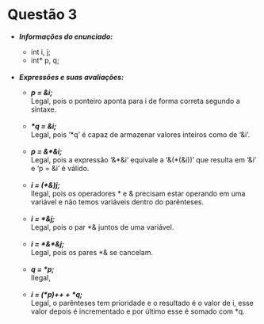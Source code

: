 # Questão 3
<ul>
  <li> <strong><em>Informações do enunciado:</em></strong> </li>
    <ul>
      <li>int i, j;</li>
      <li>int* p, q;</li>
    </ul>
    <br>

  <li> <strong><em>Expressões e suas avaliações:</em></strong> </li>
    <ul>
      <li> <strong><em>p = &i; </em></strong></li>
        Legal, pois o ponteiro aponta para i de forma correta segundo a sintaxe.
      <br><br>
      <li> <strong><em>*q = &i; </em></strong></li>
        Legal, pois ‘*q’ é capaz de armazenar valores inteiros como de ‘&i’.
      <br><br>
      <li> <strong><em>p = &*&i; </em></strong></li>
        Legal, pois a expressão ‘&*&i’ equivale a ‘&(*(&i))’ que resulta em ‘&i’ e ‘p = &i’ é válido.
      <br><br>
      <li> <strong><em>i = (*&)j; </em></strong></li>
        Ilegal, pois os operadores * e & precisam estar operando em uma variável e não temos variáveis dentro do parênteses.
      <br><br>
      <li> <strong><em>i = *&j; </em></strong></li>
        Legal, pois o par *& juntos de uma variável.
      <br><br>
      <li> <strong><em>i = *&*&j; </em></strong></li>
        Legal, pois os pares *& se cancelam.
      <br><br>
      <li> <strong><em>q = *p; </em></strong></li>
        Ilegal,
      <br><br>
      <li> <strong><em>i = (*p)++ + *q; </em></strong></li>
        Legal, o parênteses tem prioridade e o resultado é o valor de i, esse valor depois é incrementado e por último esse é somado com *q.
      <br><br>
    </ul>
</ul>
